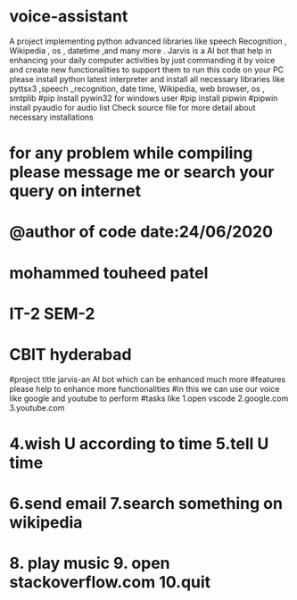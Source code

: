 # voice-assistant
A project implementing python advanced libraries like speech Recognition , Wikipedia , os , datetime ,and many more . Jarvis  is a AI bot that help in enhancing your daily computer activities by just commanding it by voice and create new functionalities to support them to run this code on your PC please install python latest interpreter and install all necessary libraries like  pyttsx3 ,speech _recognition, date time, Wikipedia, web browser, os , smtplib 
#pip install pywin32 for windows user
#pip install pipwin 
#pipwin install pyaudio for audio list
 Check source file for more detail about necessary installations 
# for any problem while compiling please message me or search your query on internet
# @author of code date:24/06/2020
# mohammed touheed patel
# 
# IT-2 SEM-2 
# CBIT  hyderabad
#project title jarvis-an AI bot which can be enhanced much more
#features please help to enhance more functionalities
#in this we can use our voice like google and youtube to perform
#tasks like 1.open vscode 2.google.com 3.youtube.com 
# 4.wish U according to time 5.tell U time
# 6.send email 7.search something on wikipedia
# 8. play music 9. open stackoverflow.com 10.quit 

